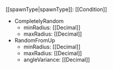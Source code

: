 [[spawnType|spawnType]]: [[Condition]]
   * CompletelyRandom
     * minRadius: [[Decimal]]
     * maxRadius: [[Decimal]]
   * RandomFromUp
     * minRadius: [[Decimal]]
     * maxRadius: [[Decimal]]
     * angleVariance: [[Decimal]]

